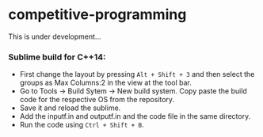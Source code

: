 # competitive-programming

This is under development...

### Sublime build for C++14:
- First change the layout by pressing `Alt + Shift + 3` and then select the groups as Max Columns:2 in the view at the tool bar.
- Go to Tools -> Build Sytem -> New build system. Copy paste the build code for the respective OS from the repository.
- Save it and reload the sublime.
- Add the inputf.in and outputf.in and the code file in the same directory.
- Run the code using `Ctrl + Shift + B`.